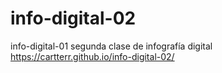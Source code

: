 # info-digital-02
info-digital-01  segunda clase de infografía digital https://cartterr.github.io/info-digital-02/
